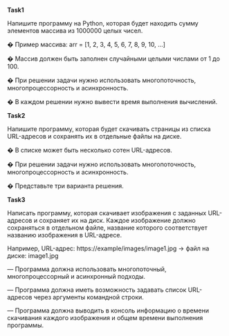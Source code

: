 **Task1**

Напишите программу на Python, которая будет находить
сумму элементов массива из 1000000 целых чисел.

� Пример массива: arr = [1, 2, 3, 4, 5, 6, 7, 8, 9, 10, ...]

� Массив должен быть заполнен случайными целыми числами
от 1 до 100.

� При решении задачи нужно использовать многопоточность,
многопроцессорность и асинхронность.

� В каждом решении нужно вывести время выполнения
вычислений.

**Task2**

Напишите программу, которая будет скачивать страницы из
списка URL-адресов и сохранять их в отдельные файлы на
диске.

� В списке может быть несколько сотен URL-адресов.

� При решении задачи нужно использовать многопоточность,
многопроцессорность и асинхронность.

� Представьте три варианта решения.

**Task3**

Написать программу, которая скачивает изображения с заданных URL-адресов и сохраняет их на диск. Каждое изображение должно сохраняться в отдельном файле, название которого соответствует названию изображения в URL-адресе.

Например, URL-адрес: https://example/images/image1.jpg -> файл на диске: image1.jpg

— Программа должна использовать многопоточный, многопроцессорный и асинхронный подходы.

— Программа должна иметь возможность задавать список URL-адресов через аргументы командной строки.

— Программа должна выводить в консоль информацию о времени скачивания каждого изображения и общем времени выполнения программы.
